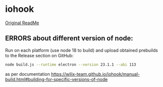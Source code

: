 # iohook
[Original ReadMe](https://github.com/wilix-team/iohook/blob/master/README.md)

## ERRORS about different version of node:
Run on each platform (use node 18 to build) and upload obtained prebuilds to the Release section on GitHub:
```bash
node build.js --runtime electron --version 23.1.1 --abi 113
```
as per documentation https://wilix-team.github.io/iohook/manual-build.html#building-for-specific-versions-of-node